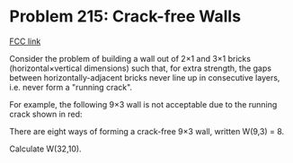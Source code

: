# Problem 215: Crack-free Walls

[FCC link](https://www.freecodecamp.org/learn/coding-interview-prep/project-euler/problem-215-crack-free-walls)

Consider the problem of building a wall out of 2×1 and 3×1 bricks
(horizontal×vertical dimensions) such that, for extra strength, the gaps between
horizontally-adjacent bricks never line up in consecutive layers, i.e. never
form a "running crack".

For example, the following 9×3 wall is not acceptable due to the running crack
shown in red:

There are eight ways of forming a crack-free 9×3 wall, written W(9,3) = 8.

Calculate W(32,10).
